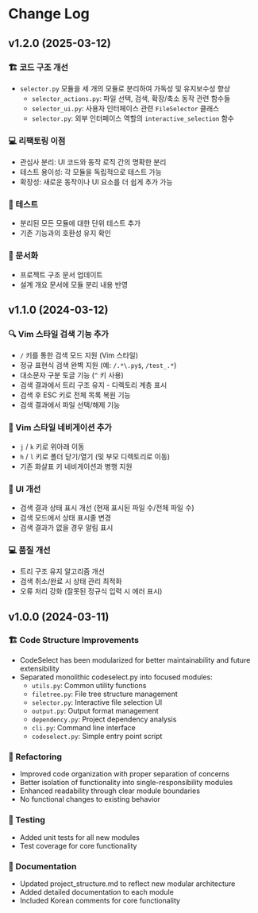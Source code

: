 # Change Log

## v1.2.0 (2025-03-12)

### 🏗 코드 구조 개선
- `selector.py` 모듈을 세 개의 모듈로 분리하여 가독성 및 유지보수성 향상
  - `selector_actions.py`: 파일 선택, 검색, 확장/축소 동작 관련 함수들
  - `selector_ui.py`: 사용자 인터페이스 관련 `FileSelector` 클래스
  - `selector.py`: 외부 인터페이스 역할의 `interactive_selection` 함수

### 💻 리팩토링 이점
- 관심사 분리: UI 코드와 동작 로직 간의 명확한 분리
- 테스트 용이성: 각 모듈을 독립적으로 테스트 가능
- 확장성: 새로운 동작이나 UI 요소를 더 쉽게 추가 가능

### 🧪 테스트
- 분리된 모든 모듈에 대한 단위 테스트 추가
- 기존 기능과의 호환성 유지 확인

### 📖 문서화
- 프로젝트 구조 문서 업데이트
- 설계 개요 문서에 모듈 분리 내용 반영

## v1.1.0 (2024-03-12)

### 🔍 Vim 스타일 검색 기능 추가
- `/` 키를 통한 검색 모드 지원 (Vim 스타일)
- 정규 표현식 검색 완벽 지원 (예: `/.*\.py$`, `/test_.*`)
- 대소문자 구분 토글 기능 (`^` 키 사용)
- 검색 결과에서 트리 구조 유지 - 디렉토리 계층 표시
- 검색 후 ESC 키로 전체 목록 복원 기능
- 검색 결과에서 파일 선택/해제 기능

### 🚀 Vim 스타일 네비게이션 추가
- `j` / `k` 키로 위아래 이동
- `h` / `l` 키로 폴더 닫기/열기 (및 부모 디렉토리로 이동)
- 기존 화살표 키 네비게이션과 병행 지원

### 🎨 UI 개선
- 검색 결과 상태 표시 개선 (현재 표시된 파일 수/전체 파일 수)
- 검색 모드에서 상태 표시줄 변경
- 검색 결과가 없을 경우 알림 표시

### 💻 품질 개선
- 트리 구조 유지 알고리즘 개선
- 검색 취소/완료 시 상태 관리 최적화
- 오류 처리 강화 (잘못된 정규식 입력 시 에러 표시)

## v1.0.0 (2024-03-11)

### 🏗 Code Structure Improvements
- CodeSelect has been modularized for better maintainability and future extensibility
- Separated monolithic codeselect.py into focused modules:
  - `utils.py`: Common utility functions
  - `filetree.py`: File tree structure management
  - `selector.py`: Interactive file selection UI
  - `output.py`: Output format management
  - `dependency.py`: Project dependency analysis
  - `cli.py`: Command line interface
  - `codeselect.py`: Simple entry point script

### 🔧 Refactoring
- Improved code organization with proper separation of concerns
- Better isolation of functionality into single-responsibility modules
- Enhanced readability through clear module boundaries
- No functional changes to existing behavior

### 🧪 Testing
- Added unit tests for all new modules
- Test coverage for core functionality

### 📖 Documentation
- Updated project_structure.md to reflect new modular architecture
- Added detailed documentation to each module
- Included Korean comments for core functionality
